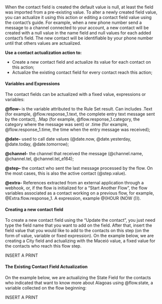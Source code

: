 When the contact field is created the default value is null, at least the field was imported from a pre-existing value. To alter a newly created field value, you can actualize it using this action or editing a contact field value using the contact’s guide. For example, when a new phone number send a message to a channel connected to your account, a new contact will be created with a null value in the name field and null values for each added contact’s field. The new contact will be identifiable by your phone number until that others values are actualized.

**Use a contact actualization action to:**
- Create a new contact field and actualize its value for each contact on this action;
- Actualize the existing contact field for every contact reach this action;

#### Variables and Expressions ####
The contact fields can be actualized with a fixed value, expressions or variables:

**@flow–** is the variable attributed to the Rule Set result. Can includes .Text (for example, @flow.response_1.text, the complete entry text message sent by the contact), .Map (for example, @flow.response_1.category, the category where the message was sent) or .time (for example, @flow.response_1.time, the time when the entry message was received);

**@date-** used to call date values (@date.now, @date.yesterday, @date.today, @date.tomorrow);

**@channel-** the channel that received the message (@channel.name, @channel.tel, @channel.tel_e164);

**@step–** the contact who sent the last message processed by the flow. On the most cases, this is also the active contact (@step.value).

**@extra-** References extracted from an external application through a webhook, or, if the flow is initialized for a “Start Another Flow”, the flow variables associated as a contact working on a previous flow, for example, @Extra.flow.response_1.
A expression, example @(HOUR (NOW ())).

#### Creating a new contact field ####

To create a new contact field using the “Update the contact”, you just need type the field name that you want to add on the field. After that, insert the field value that you would like to add to the contacts on this step (on the form of value, variable or fixed expression). On the example below, we are creating a City field and actualizing with the Maceió value, a fixed value for the contacts who reach this flow step.

INSERT A PRINT

#### The Existing Contact Field Actualization ####

On the example below, we are actualizing the State Field for the contacts who indicated that want to know more about Alagoas using @flow.state, a variable collected on the flow beginning:

INSERT A PRINT
